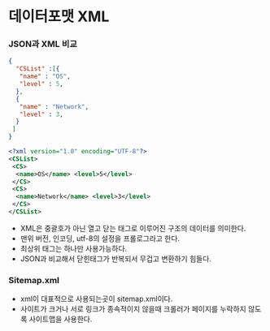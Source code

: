 # 데이터포맷 XML

### JSON과 XML 비교

```json
{
  "CSList" :[{
   "name" : "OS",
   "level" : 5,
  },
  {
   "name" : "Network",
   "level" : 3,
  }
 ]
}
```

```xml
<?xml version="1.0" encoding="UTF-8"?>
<CSList>
 <CS>
  <name>OS</name> <level>5</level>
 </CS>
 <CS>
  <name>Network</name> <level>3</level>
 </CS>
</CSList>
```

- XML은 중괄호가 아닌 열고 닫는 태그로 이루어진 구조의 데이터를 의미한다.
- 맨위 버전, 인코딩, utf-8의 설정을 프롤로그라고 한다.
- 최상위 태그는 하나만 사용가능하다.
- JSON과 비교해서 닫힌태그가 반복되서 무겁고 변환하기 힘들다.

### Sitemap.xml

- xml이 대표적으로 사용되는곳이 sitemap.xml이다.
- 사이트가 크거나 서로 링크가 종속적이지 않을때 크롤러가 페이지를 누락하지 않도록 사이트맵을 사용한다.
